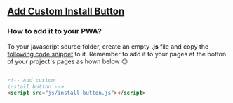 ## [Add Custom Install Button]()

### How to add it to your PWA?

To your javascript source folder, create an empty **.js** file and copy the [following code snippet](https://github.com/mayeedwin/pwafire/blob/master/bundle/install-button/src/install-button.js) to it. 
Remember to add it to your pages at the botton of your project's pages as hown below 😊 

```html

<!-- Add custom
install button -->
<script src="js/install-button.js"></script>

```

